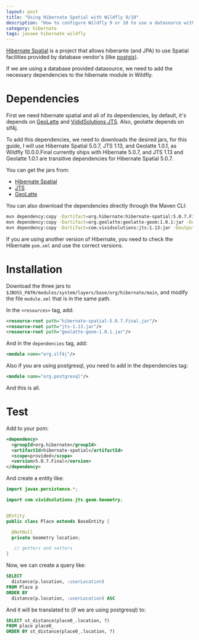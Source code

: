 ```yaml
---
layout: post
title: "Using Hibernate Spatial with Wildfly 9/10"
description: "How to configure Wildfly 9 or 10 to use a datasource with hibernate spatial types"
category: hibernate
tags: javaee hibernate wildfly
---
```


[Hibernate Spatial][hibernate-spatial] is a project that allows hiberante (and
JPA) to use Spatial facilities provided by database vendor's (like
[postgis][postgis]).

If we are using a database provided datasource, we need to add the necessary
dependencies to the hibernate module in Wildfly.

# Dependencies

First we need hibernate spatial and all of its dependencies, by default, it's
depends on [GeoLatte][geolatte] and [VididSolutions JTS][jts]. Also, geolatte
depends on slf4j.

To add this dependencies, we need to downloads the desired jars, for this guide,
I will use Hibernate Spatial 5.0.7, JTS 1.13, and Geolatte 1.0.1, as Wildfly 10.0.0.Final currently ships with Hibernate 5.0.7, and JTS 1.13 and Geolatte 1.0.1 are transitive dependencies for Hibernate Spatial 5.0.7.

You can get the jars from:

* [Hibernate Spatial](http://central.maven.org/maven2/org/hibernate/hibernate-spatial/5.0.7.Final/hibernate-spatial-5.0.7.Final.jar)
* [JTS](http://central.maven.org/maven2/com/vividsolutions/jts/1.13/jts-1.13.jar)
* [GeoLatte](http://central.maven.org/maven2/org/geolatte/geolatte-geom/1.0.1/geolatte-geom-1.0.1.jar)

You can also download the dependencies directly through the Maven CLI:

```sh
mvn dependency:copy -Dartifact=org.hibernate:hibernate-spatial:5.0.7.Final:jar -DoutputDirectory=.
mvn dependency:copy -Dartifact=org.geolatte:geolatte-geom:1.0.1:jar -DoutputDirectory=.
mvn dependency:copy -Dartifact=com.vividsolutions:jts:1.13:jar -DoutputDirectory=.
```

If you are using another version of Hibernate, you need to check the Hibernate
`pom.xml` and use the correct versions.

# Installation

Download the three jars to `$JBOSS_PATH/modules/system/layers/base/org/hibernate/main`,
and modify the file `module.xml` that is in the same path.

In the `<resources>` tag, add:

```xml
<resource-root path="hibernate-spatial-5.0.7.Final.jar"/>
<resource-root path="jts-1.13.jar"/>
<resource-root path="geolatte-geom-1.0.1.jar"/>
```

And in the `dependencies` tag, add:

```xml
<module name="org.slf4j"/>
```

Also if you are using postgresql, you need to add in the dependencies tag:

```xml
<module name="org.postgresql"/>
```

And this is all.

# Test 

Add to your pom:

```xml
<dependency>
  <groupId>org.hibernate</groupId>
  <artifactId>hibernate-spatial</artifactId>
  <scope>provided</scope>
  <version>5.0.7.Final</version>
</dependency>
```

And create a entity like:

```java
import javax.persistence.*;

import com.vividsolutions.jts.geom.Geometry;


@Entity
public class Place extends BaseEntity {

  @NotNull
  private Geometry location;

   // getters and setters
}
```

Now, we can create a query like:

```sql
SELECT
  distance(p.location, :userLocation)
FROM Place p
ORDER BY
  distance(p.location, :userLocation) ASC
```

And it will be translated to (if we are using postgresql) to:

```sql
SELECT st_distance(place0_.location, ?)
FROM place place0_
ORDER BY st_distance(place0_.location, ?)
```




[hibernate-spatial]: http://www.hibernatespatial.org/
[postgis]: http://postgis.net/
[geolatte]: https://github.com/GeoLatte/
[jts]: http://www.vividsolutions.com/jts/JTSHome.htm
